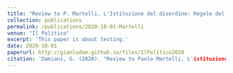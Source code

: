```yaml
---
title: "Review to P. Martelli, L'Istituzione del disordine: Regole del Gioco e Giocatori nella politica italiana dal 1946 al 2018"
collection: publications
permalink: /publications/2020-10-01-Martelli
venue: "Il Politico"
excerpt: 'This paper is about testing.'
date: 2020-10-01
paperurl: http://gianludam.github.io/files/IlPolitico2020
citation: 'Damiani, G. (2020). "Review to Paolo Martelli, L'istituzione del disordine: Regole del Gioco e Giocatori nella politica italiana dal 1946 al 2018."<i>Il Politico</i>. 252(1).'
---
```

